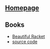 

## [Homepage](https://racket-lang.org/)

## Books
 - [Beautiful Racket](https://beautifulracket.com/)    
 - [source code](https://github.com/racket/realm)  



     
